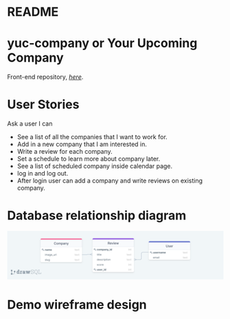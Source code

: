 # README

# yuc-company or Your Upcoming Company

Front-end repository, _[here](https://github.com/sokkhengg/frond-end-5)_.

# User Stories

Ask a user I can

* See a list of all the companies that I want to work for.
* Add in a new company that I am interested in.
* Write a review for each company.
* Set a schedule to learn more about company later.
* See a list of scheduled company inside calendar page.
* log in and log out.
* After login user can add a company and write reviews on existing company.


# Database relationship diagram

![My Data Relationships](public/drawSQL-yuc-company-diagram.png)

# Demo wireframe design
